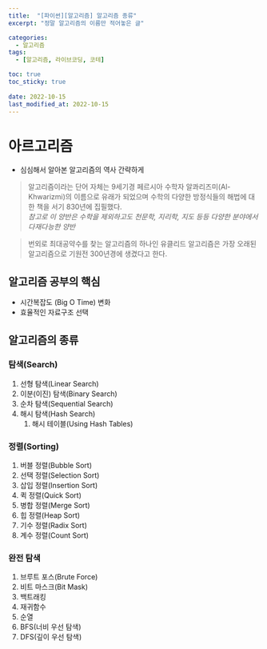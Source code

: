 ```yaml
---
title:  "[파이썬][알고리즘] 알고리즘 종류"
excerpt: "정말 알고리즘의 이름만 적어놓은 글"

categories:
  - 알고리즘
tags:
  - [알고리즘, 라이브코딩, 코테]

toc: true
toc_sticky: true
 
date: 2022-10-15
last_modified_at: 2022-10-15
---
```


# 아르고리즘

- 심심해서 알아본 알고리즘의 역사 간략하게
> 알고리즘이라는 단어 자체는 9세기경 페르시아 수학자 알콰리즈미(Al-Khwarizmi)의 이름으로 유래가 되었으며 수학의 다양한 방정식들의 해법에 대한 책을 서기 830년에 집필했다. <br> *참고로 이 양반은 수학을 제외하고도 천문학, 지리학, 지도 등등 다양한 분야에서 다재다능한 양반* <br> 

> 번외로 최대공약수를 찾는 알고리즘의 하나인 유클리드 알고리즘은 가장 오래된 알고리즘으로 기원전 300년경에 생겼다고 한다.

## 알고리즘 공부의 핵심

- 시간복잡도 (Big O Time) 변화
- 효율적인 자료구조 선택

## 알고리즘의 종류

### 탐색(Search)

1. 선형 탐색(Linear Search)
2. 이분(이진) 탐색(Binary Search)
3. 순차 탐색(Sequential Search)
4. 해시 탐색(Hash Search)
    1. 해시 테이블(Using Hash Tables)

### 정렬(Sorting)

1. 버블 정렬(Bubble Sort)
2. 선택 정렬(Selection Sort)
3. 삽입 정렬(Insertion Sort)
4. 퀵 정렬(Quick Sort)
5. 병합 정렬(Merge Sort)
6. 힙 정렬(Heap Sort)
7. 기수 정렬(Radix Sort)
8. 계수 정렬(Count Sort)

### 완전 탐색

1. 브루트 포스(Brute Force)
2. 비트 마스크(Bit Mask)
3. 백트래킹
4. 재귀함수
5. 순열
6. BFS(너비 우선 탐색)
7. DFS(깊이 우선 탐색)